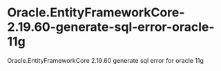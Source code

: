 # Oracle.EntityFrameworkCore-2.19.60-generate-sql-error-oracle-11g
Oracle.EntityFrameworkCore 2.19.60 generate sql error for oracle 11g
